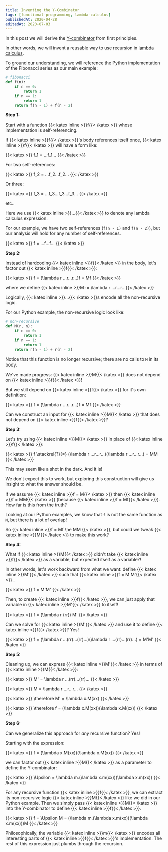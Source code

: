 ```yaml
---
title: Inventing the Y-Combinator
tags: [functional-programming, lambda-calculus]
publishedAt: 2020-04-28
editedAt: 2020-07-03
---
```


In this post we will derive the [Y-combinator](https://en.wikipedia.org/wiki/Fixed-point_combinator#Y_combinator) from first principles.

In other words, we will invent a reusable way to use recursion in [lambda calculus](https://en.wikipedia.org/wiki/Lambda_calculus).

To ground our understanding, we will reference the Python implementation of the Fibonacci series as our main example:

```python
# fibonacci
def f(n):
    if n == 0:
        return 1
    if n == 1:
        return 1
    return f(n - 1) + f(n - 2)
```

**Step 1:**

Start with a function {{< katex inline >}}f{{< /katex >}} whose implementation is self-referencing.

If {{< katex inline >}}f{{< /katex >}}'s body references itself once, {{< katex inline >}}f{{< /katex >}} will have a form like:

{{< katex >}}
f_1 = ...f_1...
{{< /katex >}}

For two self-references:

{{< katex >}}
f_2 = ...f_2...f_2...
{{< /katex >}}

Or three:

{{< katex >}}
f_3 = ...f_3...f_3...f_3...
{{< /katex >}}

etc..

Here we use {{< katex inline >}}...{{< /katex >}} to denote any lambda calculus expression.

For our example, we have two self-references (`f(n - 1)` and `f(n - 2)`), but our analysis will hold for any number of self-references.

{{< katex >}}
f = ...f...f...
{{< /katex >}}

**Step 2:**

Instead of hardcoding {{< katex inline >}}f{{< /katex >}} in the body, let's factor out {{< katex inline >}}f{{< /katex >}}:

{{< katex >}}
f = (\lambda r ...r...r...)f = Mf
{{< /katex >}}

where we define {{< katex inline >}}M := \lambda r ...r...r...{{< /katex >}}

Logically, {{< katex inline >}}...{{< /katex >}}s encode all the non-recursive logic.

For our Python example, the non-recursive logic look like:

```python
# non-recursive
def M(r, n):
    if n == 0:
        return 1
    if n == 1:
        return 1
    return r(n - 1) + r(n - 2)
```

Notice that this function is no longer recursive; there are no calls to `M` in its body.

We've made progress: {{< katex inline >}}M{{< /katex >}} does not depend on {{< katex inline >}}f{{< /katex >}}!

But we still depend on {{< katex inline >}}f{{< /katex >}} for it's own definition:

{{< katex >}}
f = (\lambda r ...r...r...)f = Mf
{{< /katex >}}

Can we construct an input for {{< katex inline >}}M{{< /katex >}} that does not depend on {{< katex inline >}}f{{< /katex >}}?

**Step 3:**

Let's try using {{< katex inline >}}M{{< /katex >}} in place of {{< katex inline >}}f{{< /katex >}}:

{{< katex >}}
f \stackrel{?}{=} (\lambda r ...r...r...)(\lambda r ...r...r...) = MM
{{< /katex >}}

This may seem like a shot in the dark. And it is!

We don't expect this to work, but exploring this construction will give us insight to what the answer should be.

If we assume {{< katex inline >}}f = M{{< /katex >}} then {{< katex inline >}}f = MM{{< /katex >}} (because {{< katex inline >}}f = Mf{{< /katex >}}).
How far is this from the truth?

Looking at our Python examples, we know that `f` is not the same function as `M`, but there is a lot of overlap!

So {{< katex inline >}}f = Mf \ne MM {{< /katex >}}, but could we tweak {{< katex inline >}}M{{< /katex >}} to make this work?

**Step 4:**

What if {{< katex inline >}}M{{< /katex >}} didn't take {{< katex inline >}}f{{< /katex >}} as a variable, but expected itself as a variable?!

In other words, let's work backward from what we want: define {{< katex inline >}}M'{{< /katex >}} such that {{< katex inline >}}f = M'M'{{< /katex >}} .

{{< katex >}}
f = M'M'
{{< /katex >}}

Then, to create {{< katex inline >}}f{{< /katex >}}, we can just apply that variable in {{< katex inline >}}M'{{< /katex >}} to itself!

{{< katex >}}
f = (\lambda r (rr)) M'
{{< /katex >}}

Can we solve for {{< katex inline >}}M'{{< /katex >}} and use it to define {{< katex inline >}}f{{< /katex >}}? Yes!

{{< katex >}}
f = (\lambda r ...(rr)...(rr)...)(\lambda r ...(rr)...(rr)...) = M'M'
{{< /katex >}}

**Step 5:**

Cleaning up, we can express {{< katex inline >}}M'{{< /katex >}} in terms of {{< katex inline >}}M{{< /katex >}}:

{{< katex >}}
M' = \lambda r ...(rr)...(rr)...
{{< /katex >}}

{{< katex >}}
M = \lambda r ...r...r...
{{< /katex >}}

{{< katex >}}
\therefore M' = \lambda x.M(xx)
{{< /katex >}}

{{< katex >}}
\therefore f = (\lambda x.M(xx))(\lambda x.M(xx))
{{< /katex >}}

**Step 6:**

Can we generalize this approach for _any_ recursive function? Yes!

Starting with the expression:

{{< katex >}}
f = (\lambda x.M(xx))(\lambda x.M(xx))
{{< /katex >}}

we can factor out {{< katex inline >}}M{{< /katex >}} as a parameter to define the Y-combinator:

{{< katex >}}
\Upsilon = \lambda m.(\lambda x.m(xx))(\lambda x.m(xx))
{{< /katex >}}

For any recursive function {{< katex inline >}}f{{< /katex >}}, we can extract its non-recursive logic {{< katex inline >}}M{{< /katex >}} like we did in our Python example.
Then we simply pass {{< katex inline >}}M{{< /katex >}} into the Y-combinator to define {{< katex inline >}}f{{< /katex >}}.

{{< katex >}}
f = \Upsilon M = (\lambda m.(\lambda x.m(xx))(\lambda x.m(xx)))M
{{< /katex >}}

Philosophically, the variable {{< katex inline >}}m{{< /katex >}} encodes all interesting parts of {{< katex inline >}}f{{< /katex >}}'s implementation.
The rest of this expression just plumbs through the recursion.
